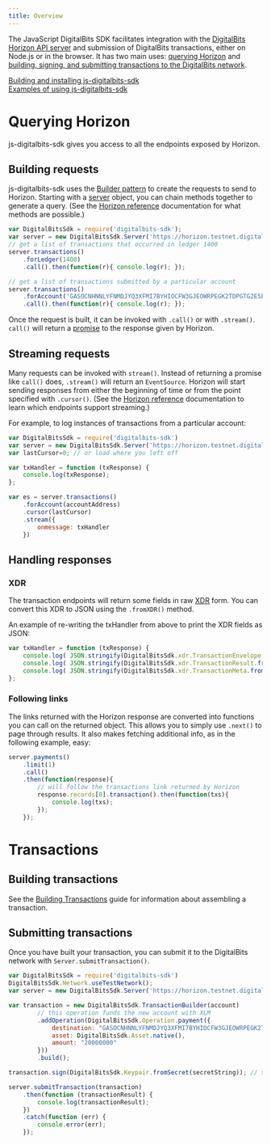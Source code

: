 ```yaml
---
title: Overview
---
```

The JavaScript DigitalBits SDK facilitates integration with the [DigitalBits Horizon API server](https://github.com/digitalbitsorg/horizon) and submission of DigitalBits transactions, either on Node.js or in the browser. It has two main uses: [querying Horizon](#querying-horizon) and [building, signing, and submitting transactions to the DigitalBits network](#building-transactions).

[Building and installing js-digitalbits-sdk](https://github.com/digitalbitsorg/js-digitalbits-sdk)<br>
[Examples of using js-digitalbits-sdk](./examples.md)

# Querying Horizon
js-digitalbits-sdk gives you access to all the endpoints exposed by Horizon.

## Building requests
js-digitalbits-sdk uses the [Builder pattern](https://en.wikipedia.org/wiki/Builder_pattern) to create the requests to send
to Horizon. Starting with a [server](https://digitalbitsorg.github.io/js-digitalbits-sdk/Server.html) object, you can chain methods together to generate a query.
(See the [Horizon reference](https://developer.digitalbits.io/reference/) documentation for what methods are possible.)
```js
var DigitalBitsSdk = require('digitalbits-sdk');
var server = new DigitalBitsSdk.Server('https://horizon.testnet.digitalbits.io');
// get a list of transactions that occurred in ledger 1400
server.transactions()
    .forLedger(1400)
    .call().then(function(r){ console.log(r); });

// get a list of transactions submitted by a particular account
server.transactions()
    .forAccount('GASOCNHNNLYFNMDJYQ3XFMI7BYHIOCFW3GJEOWRPEGK2TDPGTG2E5EDW')
    .call().then(function(r){ console.log(r); });
```

Once the request is built, it can be invoked with `.call()` or with `.stream()`. `call()` will return a
[promise](https://developer.mozilla.org/en-US/docs/Web/JavaScript/Reference/Global_Objects/Promise) to the response given by Horizon.

## Streaming requests
Many requests can be invoked with `stream()`. Instead of returning a promise like `call()` does, `.stream()` will return an `EventSource`.
Horizon will start sending responses from either the beginning of time or from the point specified with `.cursor()`.
(See the [Horizon reference](https://developer.digitalbits.io/reference/) documentation to learn which endpoints support streaming.)

For example, to log instances of transactions from a particular account:

```javascript
var DigitalBitsSdk = require('digitalbits-sdk')
var server = new DigitalBitsSdk.Server('https://horizon.testnet.digitalbits.io');
var lastCursor=0; // or load where you left off

var txHandler = function (txResponse) {
    console.log(txResponse);
};

var es = server.transactions()
    .forAccount(accountAddress)
    .cursor(lastCursor)
    .stream({
        onmessage: txHandler
    })
```

## Handling responses

### XDR
The transaction endpoints will return some fields in raw [XDR](https://developer.digitalbits.io/horizon/reference/xdr.html)
form. You can convert this XDR to JSON using the `.fromXDR()` method.

An example of re-writing the txHandler from above to print the XDR fields as JSON:

```javascript
var txHandler = function (txResponse) {
    console.log( JSON.stringify(DigitalBitsSdk.xdr.TransactionEnvelope.fromXDR(txResponse.envelope_xdr, 'base64')) );
    console.log( JSON.stringify(DigitalBitsSdk.xdr.TransactionResult.fromXDR(txResponse.result_xdr, 'base64')) );
    console.log( JSON.stringify(DigitalBitsSdk.xdr.TransactionMeta.fromXDR(txResponse.result_meta_xdr, 'base64')) );
};

```


### Following links
The links returned with the Horizon response are converted into functions you can call on the returned object.
This allows you to simply use `.next()` to page through results. It also makes fetching additional info, as in the following example, easy:

```js
server.payments()
    .limit(1)
    .call()
    .then(function(response){
        // will follow the transactions link returned by Horizon
        response.records[0].transaction().then(function(txs){
            console.log(txs);
        });
    });
```


# Transactions

## Building transactions

See the [Building Transactions](https://developer.digitalbits.io/js-digitalbits-base/reference/building-transactions.html) guide for information about assembling a transaction.

## Submitting transactions
Once you have built your transaction, you can submit it to the DigitalBits network with `Server.submitTransaction()`.
```js
var DigitalBitsSdk = require('digitalbits-sdk')
DigitalBitsSdk.Network.useTestNetwork();
var server = new DigitalBitsSdk.Server('https://horizon.testnet.digitalbits.io');

var transaction = new DigitalBitsSdk.TransactionBuilder(account)
        // this operation funds the new account with XLM
        .addOperation(DigitalBitsSdk.Operation.payment({
            destination: "GASOCNHNNLYFNMDJYQ3XFMI7BYHIOCFW3GJEOWRPEGK2TDPGTG2E5EDW",
            asset: DigitalBitsSdk.Asset.native(),
            amount: "20000000"
        }))
        .build();

transaction.sign(DigitalBitsSdk.Keypair.fromSecret(secretString)); // sign the transaction

server.submitTransaction(transaction)
    .then(function (transactionResult) {
        console.log(transactionResult);
    })
    .catch(function (err) {
        console.error(err);
    });
```
